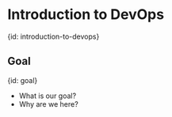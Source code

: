 # Introduction to DevOps
{id: introduction-to-devops}

## Goal
{id: goal}

* What is our goal?
* Why are we here?





